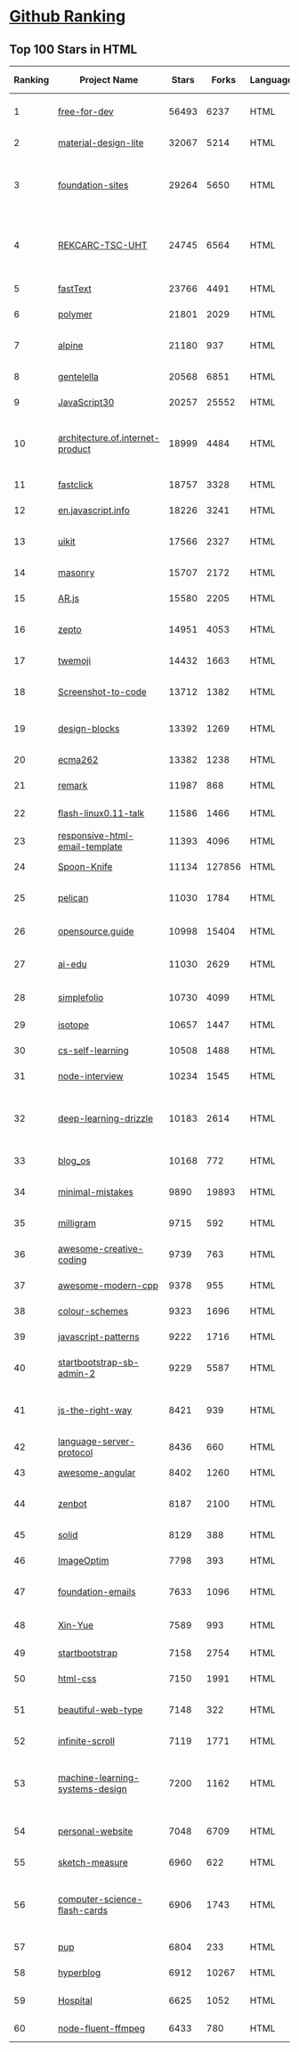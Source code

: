 [Github Ranking](../README.md)
==========

## Top 100 Stars in HTML

| Ranking | Project Name | Stars | Forks | Language | Open Issues | Description | Last Commit |
| ------- | ------------ | ----- | ----- | -------- | ----------- | ----------- | ----------- |
| 1 | [free-for-dev](https://github.com/ripienaar/free-for-dev) | 56493 | 6237 | HTML | 0 | A list of SaaS, PaaS and IaaS offerings that have free tiers of interest to devops and infradev | 2022-07-20T01:34:52Z |
| 2 | [material-design-lite](https://github.com/google/material-design-lite) | 32067 | 5214 | HTML | 362 | Material Design Components in HTML/CSS/JS | 2022-06-29T08:56:53Z |
| 3 | [foundation-sites](https://github.com/foundation/foundation-sites) | 29264 | 5650 | HTML | 20 | The most advanced responsive front-end framework in the world. Quickly create prototypes and production code for sites that work on any kind of device. | 2022-07-12T19:58:31Z |
| 4 | [REKCARC-TSC-UHT](https://github.com/PKUanonym/REKCARC-TSC-UHT) | 24745 | 6564 | HTML | 10 | 清华大学计算机系课程攻略 Guidance for courses in Department of Computer Science and Technology, Tsinghua University | 2022-07-17T07:09:55Z |
| 5 | [fastText](https://github.com/facebookresearch/fastText) | 23766 | 4491 | HTML | 426 | Library for fast text representation and classification. | 2022-06-26T15:31:15Z |
| 6 | [polymer](https://github.com/Polymer/polymer) | 21801 | 2029 | HTML | 40 | Our original Web Component library. | 2022-06-03T21:59:52Z |
| 7 | [alpine](https://github.com/alpinejs/alpine) | 21180 | 937 | HTML | 15 | A rugged, minimal framework for composing JavaScript behavior in your markup.  | 2022-07-19T09:39:29Z |
| 8 | [gentelella](https://github.com/ColorlibHQ/gentelella) | 20568 | 6851 | HTML | 30 | Free Bootstrap 4 Admin Dashboard Template | 2022-03-14T03:31:22Z |
| 9 | [JavaScript30](https://github.com/wesbos/JavaScript30) | 20257 | 25552 | HTML | 0 | 30 Day Vanilla JS Challenge | 2022-07-11T17:56:58Z |
| 10 | [architecture.of.internet-product](https://github.com/davideuler/architecture.of.internet-product) | 18999 | 4484 | HTML | 8 | 互联网公司技术架构，微信/淘宝/微博/腾讯/阿里/美团点评/百度/Google/Facebook/Amazon/eBay的架构，欢迎PR补充 | 2021-12-05T04:53:06Z |
| 11 | [fastclick](https://github.com/ftlabs/fastclick) | 18757 | 3328 | HTML | 212 | Polyfill to remove click delays on browsers with touch UIs | 2021-08-13T16:01:47Z |
| 12 | [en.javascript.info](https://github.com/javascript-tutorial/en.javascript.info) | 18226 | 3241 | HTML | 73 | Modern JavaScript Tutorial  | 2022-07-19T19:02:06Z |
| 13 | [uikit](https://github.com/uikit/uikit) | 17566 | 2327 | HTML | 651 | A lightweight and modular front-end framework for developing fast and powerful web interfaces | 2022-07-15T12:31:53Z |
| 14 | [masonry](https://github.com/desandro/masonry) | 15707 | 2172 | HTML | 57 | :love_hotel: Cascading grid layout plugin | 2021-10-03T09:17:12Z |
| 15 | [AR.js](https://github.com/jeromeetienne/AR.js) | 15580 | 2205 | HTML | 0 | Efficient Augmented Reality for the Web - 60fps on mobile! | 2022-04-28T04:47:17Z |
| 16 | [zepto](https://github.com/madrobby/zepto) | 14951 | 4053 | HTML | 70 | Zepto.js is a minimalist JavaScript library for modern browsers, with a jQuery-compatible API | 2022-04-15T02:41:06Z |
| 17 | [twemoji](https://github.com/twitter/twemoji) | 14432 | 1663 | HTML | 47 | Emoji for everyone. https://twemoji.twitter.com/ | 2022-06-22T13:41:05Z |
| 18 | [Screenshot-to-code](https://github.com/emilwallner/Screenshot-to-code) | 13712 | 1382 | HTML | 14 | A neural network that transforms a design mock-up into a static website. | 2022-05-24T14:52:26Z |
| 19 | [design-blocks](https://github.com/froala/design-blocks) | 13392 | 1269 | HTML | 25 | A set of 170+ Bootstrap based design blocks ready to be used to create clean modern websites. | 2022-06-22T05:08:03Z |
| 20 | [ecma262](https://github.com/tc39/ecma262) | 13382 | 1238 | HTML | 287 | Status, process, and documents for ECMA-262 | 2022-07-19T20:16:43Z |
| 21 | [remark](https://github.com/gnab/remark) | 11987 | 868 | HTML | 158 | A simple, in-browser, markdown-driven slideshow tool. | 2022-05-24T16:15:00Z |
| 22 | [flash-linux0.11-talk](https://github.com/sunym1993/flash-linux0.11-talk) | 11586 | 1466 | HTML | 27 | 你管这破玩意叫操作系统源码 — 像小说一样品读 Linux 0.11 核心代码 | 2022-07-18T00:55:35Z |
| 23 | [responsive-html-email-template](https://github.com/leemunroe/responsive-html-email-template) | 11393 | 4096 | HTML | 3 | A free simple responsive HTML email template | 2022-07-15T20:36:08Z |
| 24 | [Spoon-Knife](https://github.com/octocat/Spoon-Knife) | 11134 | 127856 | HTML | 1449 | This repo is for demonstration purposes only. | 2022-07-20T02:31:50Z |
| 25 | [pelican](https://github.com/getpelican/pelican) | 11030 | 1784 | HTML | 54 | Static site generator that supports Markdown and reST syntax. Powered by Python. | 2022-07-11T17:54:13Z |
| 26 | [opensource.guide](https://github.com/github/opensource.guide) | 10998 | 15404 | HTML | 0 | 📚 Community guides for open source creators | 2022-07-13T04:59:36Z |
| 27 | [ai-edu](https://github.com/microsoft/ai-edu) | 11030 | 2629 | HTML | 54 | AI education materials for Chinese students, teachers and IT professionals. | 2022-07-20T02:37:02Z |
| 28 | [simplefolio](https://github.com/cobiwave/simplefolio) | 10730 | 4099 | HTML | 31 | ⚡️ A minimal portfolio template for Developers | 2022-07-19T02:33:54Z |
| 29 | [isotope](https://github.com/metafizzy/isotope) | 10657 | 1447 | HTML | 55 | :revolving_hearts: Filter & sort magical layouts | 2021-09-24T03:20:14Z |
| 30 | [cs-self-learning](https://github.com/PKUFlyingPig/cs-self-learning) | 10508 | 1488 | HTML | 22 | 计算机自学指南 | 2022-07-17T03:48:45Z |
| 31 | [node-interview](https://github.com/ElemeFE/node-interview) | 10234 | 1545 | HTML | 6 | How to pass the Node.js interview of ElemeFE. | 2020-10-19T03:29:22Z |
| 32 | [deep-learning-drizzle](https://github.com/kmario23/deep-learning-drizzle) | 10183 | 2614 | HTML | 5 | Drench yourself in Deep Learning, Reinforcement Learning, Machine Learning, Computer Vision, and NLP by learning from these exciting lectures!! | 2022-04-10T19:33:15Z |
| 33 | [blog_os](https://github.com/phil-opp/blog_os) | 10168 | 772 | HTML | 51 | Writing an OS in Rust | 2022-07-14T11:49:30Z |
| 34 | [minimal-mistakes](https://github.com/mmistakes/minimal-mistakes) | 9890 | 19893 | HTML | 8 | :triangular_ruler: Jekyll theme for building a personal site, blog, project documentation, or portfolio. | 2022-07-18T12:31:26Z |
| 35 | [milligram](https://github.com/milligram/milligram) | 9715 | 592 | HTML | 29 | A minimalist CSS framework. | 2021-12-12T17:27:25Z |
| 36 | [awesome-creative-coding](https://github.com/terkelg/awesome-creative-coding) | 9739 | 763 | HTML | 2 | Creative Coding: Generative Art, Data visualization, Interaction Design, Resources. | 2022-07-04T17:56:35Z |
| 37 | [awesome-modern-cpp](https://github.com/rigtorp/awesome-modern-cpp) | 9378 | 955 | HTML | 0 | A collection of resources on modern C++ | 2022-06-16T14:38:34Z |
| 38 | [colour-schemes](https://github.com/daylerees/colour-schemes) | 9323 | 1696 | HTML | 54 | Colour schemes for a variety of editors created by Dayle Rees. | 2020-11-11T18:28:33Z |
| 39 | [javascript-patterns](https://github.com/shichuan/javascript-patterns) | 9222 | 1716 | HTML | 15 | JavaScript Patterns | 2020-10-02T05:20:06Z |
| 40 | [startbootstrap-sb-admin-2](https://github.com/StartBootstrap/startbootstrap-sb-admin-2) | 9229 | 5587 | HTML | 58 | A free, open source, Bootstrap admin theme created by Start Bootstrap | 2022-07-12T11:40:43Z |
| 41 | [js-the-right-way](https://github.com/braziljs/js-the-right-way) | 8421 | 939 | HTML | 17 | An easy-to-read, quick reference for JS best practices, accepted coding standards, and links around the Web | 2021-10-31T10:32:14Z |
| 42 | [language-server-protocol](https://github.com/microsoft/language-server-protocol) | 8436 | 660 | HTML | 169 | Defines a common protocol for language servers. | 2022-07-07T06:50:08Z |
| 43 | [awesome-angular](https://github.com/PatrickJS/awesome-angular) | 8402 | 1260 | HTML | 0 | :page_facing_up: A curated list of awesome Angular resources | 2022-07-19T16:31:47Z |
| 44 | [zenbot](https://github.com/DeviaVir/zenbot) | 8187 | 2100 | HTML | 290 | Zenbot is a command-line cryptocurrency trading bot using Node.js and MongoDB. | 2022-02-14T16:11:27Z |
| 45 | [solid](https://github.com/solid/solid) | 8129 | 388 | HTML | 131 | Solid - Re-decentralizing the web (project directory) | 2022-07-05T12:06:05Z |
| 46 | [ImageOptim](https://github.com/ImageOptim/ImageOptim) | 7798 | 393 | HTML | 157 | GUI image optimizer for Mac | 2022-03-25T09:59:14Z |
| 47 | [foundation-emails](https://github.com/foundation/foundation-emails) | 7633 | 1096 | HTML | 172 | Quickly create responsive HTML emails that work on any device and client. Even Outlook. | 2022-07-11T20:41:48Z |
| 48 | [Xin-Yue](https://github.com/sikaozhe1997/Xin-Yue) | 7589 | 993 | HTML | 38 | 岳昕：致北大师生与北大外国语学院的一封公开信 | 2019-05-04T17:07:56Z |
| 49 | [startbootstrap](https://github.com/BlackrockDigital/startbootstrap) | 7158 | 2754 | HTML | 3 | A library of free and open source Bootstrap themes and templates | 2020-10-12T20:57:37Z |
| 50 | [html-css](https://github.com/gustavoguanabara/html-css) | 7150 | 1991 | HTML | 149 | Curso de HTML5 e CSS3 | 2022-06-22T13:21:12Z |
| 51 | [beautiful-web-type](https://github.com/ubuwaits/beautiful-web-type) | 7148 | 322 | HTML | 3 | In-depth guide to the best open-source typefaces: https://beautifulwebtype.com | 2022-05-31T09:10:41Z |
| 52 | [infinite-scroll](https://github.com/metafizzy/infinite-scroll) | 7119 | 1771 | HTML | 39 | 📜 Automatically add next page | 2022-02-24T06:33:26Z |
| 53 | [machine-learning-systems-design](https://github.com/chiphuyen/machine-learning-systems-design) | 7200 | 1162 | HTML | 7 | A booklet on machine learning systems design with exercises. NOT the repo for the book "Designing Machine Learning Systems" | 2022-07-17T22:56:05Z |
| 54 | [personal-website](https://github.com/github/personal-website) | 7048 | 6709 | HTML | 0 | Code that'll help you kickstart a personal website that showcases your work as a software developer. | 2022-05-24T11:19:00Z |
| 55 | [sketch-measure](https://github.com/utom/sketch-measure) | 6960 | 622 | HTML | 399 | Make it a fun to create spec for developers and teammates | 2021-02-17T02:24:57Z |
| 56 | [computer-science-flash-cards](https://github.com/jwasham/computer-science-flash-cards) | 6906 | 1743 | HTML | 3 | Mini website for testing both general CS knowledge and enforce coding practice and common algorithm/data structure memorization. | 2022-02-08T01:05:48Z |
| 57 | [pup](https://github.com/ericchiang/pup) | 6804 | 233 | HTML | 66 | Parsing HTML at the command line | 2022-05-27T12:04:39Z |
| 58 | [hyperblog](https://github.com/freddier/hyperblog) | 6912 | 10267 | HTML | 4 | Un blog increíble para el curso de Git y Github de Platzi | 2022-07-19T17:14:49Z |
| 59 | [Hospital](https://github.com/open-power-workgroup/Hospital) | 6625 | 1052 | HTML | 44 | OpenPower工作组收集汇总的医院开放数据 | 2020-10-27T03:02:37Z |
| 60 | [node-fluent-ffmpeg](https://github.com/fluent-ffmpeg/node-fluent-ffmpeg) | 6433 | 780 | HTML | 287 | A fluent API to FFMPEG (http://www.ffmpeg.org) | 2021-11-02T04:52:08Z |

